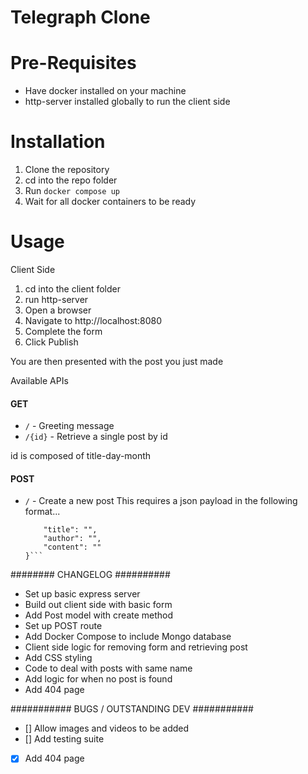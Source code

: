# Telegraph Clone

Pre-Requisites
=======================
- Have docker installed on your machine
- http-server installed globally to run the client side

Installation
=======================

1. Clone the repository
2. cd into the repo folder
3. Run `docker compose up`
4. Wait for all docker containers to be ready

Usage
=======================

Client Side
1. cd into the client folder
2. run http-server
3. Open a browser 
4. Navigate to http://localhost:8080
5. Complete the form
6. Click Publish

You are then presented with the post you just made

Available APIs
#### GET
- `/` - Greeting message
- `/{id}` - Retrieve a single post by id

id is composed of title-day-month

#### POST
- `/` - Create a new post
    This requires a json payload in the following format...
    ```{
        "title": "",
        "author": "",
        "content": ""
    }```

######## CHANGELOG ##########

- Set up basic express server
- Build out client side with basic form
- Add Post model with create method
- Set up POST route
- Add Docker Compose to include Mongo database
- Client side logic for removing form and retrieving post
- Add CSS styling
- Code to deal with posts with same name
- Add logic for when no post is found
- Add 404 page

########### BUGS / OUTSTANDING DEV ###########

- [] Allow images and videos to be added
- [] Add testing suite
- [x] Add 404 page
